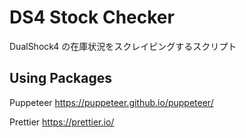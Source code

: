 # DS4 Stock Checker

DualShock4 の在庫状況をスクレイピングするスクリプト

## Using Packages

Puppeteer
https://puppeteer.github.io/puppeteer/

Prettier
https://prettier.io/
